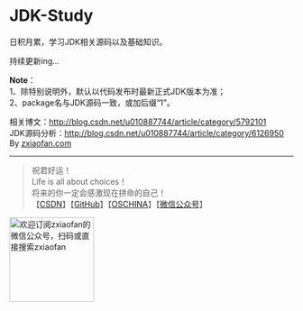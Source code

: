 # JDK-Study
日积月累，学习JDK相关源码以及基础知识。  
  
 持续更新ing...  

**Note**：  
1、除特别说明外，默认以代码发布时最新正式JDK版本为准；  
2、package名与JDK源码一致，或加后缀“1”。  

相关博文：http://blog.csdn.net/u010887744/article/category/5792101  
JDK源码分析：http://blog.csdn.net/u010887744/article/category/6126950  
By [zxiaofan.com](http://zxiaofan.com "zxiaofan")


    
---
>祝君好运！<br>
Life is all about choices！<br>
将来的你一定会感激现在拼命的自己！<br>
【[CSDN](https://blog.csdn.net/u010887744)】【[GitHub](https://github.com/zxiaofan)】【[OSCHINA](https://my.oschina.net/zxiaofan)】【[微信公众号](http://tc.zxiaofan.com/tc/zxiaofan_dyh.jpg)】    
<img src="http://tc.zxiaofan.com/tc/zxiaofan_dyh.jpg"  height="150" width="150" alt="欢迎订阅zxiaofan的微信公众号，扫码或直接搜索zxiaofan">
